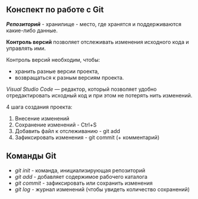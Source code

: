 ## Конспект по работе с Git

**_Репозиторий_** - хранилище - место, где хранятся и поддерживаются какие-либо данные.

**Контроль версий** позволяет отслеживать изменения исходного кода и управлять ими.

Контроль версий необходим, чтобы:
* хранить разные версии проекта,
* возвращаться к разным версиям проекта.

*Visual Studio Code* — редактор, который позволяет удобно отредактировать исходный код и при этом не потерять нить изменений.

4 шага создания проекта:
1. Внесение изменений
2. Сохранение изменений - Ctrl+S
3. Добавить файл к отслеживанию - git add
4. Зафиксировать изменения - git commit (+ комментарий)

## Команды Git

* *git init*  - команда, инициализирующая репозиторий
* _git add_ - добавляет содержимое рабочего каталога
* *git commit* - зафиксировать или сохранить изменения
* _git log_ - журнал изменений (чтобы увидеть количество сохранений)

